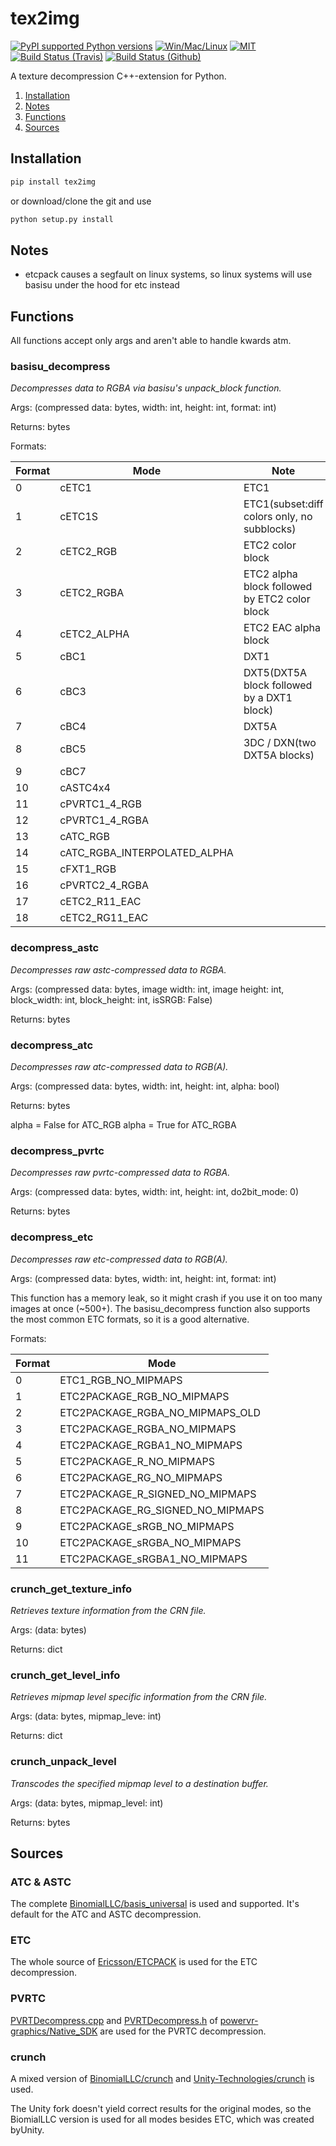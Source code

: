# tex2img

[![PyPI supported Python versions](https://img.shields.io/pypi/pyversions/UnityPy.svg)](https://pypi.python.org/pypi/tex2img)
[![Win/Mac/Linux](https://img.shields.io/badge/platform-windows%20%7C%20macos%20%7C%20linux-informational)]()
[![MIT](https://img.shields.io/pypi/l/UnityPy.svg)](https://github.com/K0lb3/tex2img/blob/master/LICENSE)
[![Build Status (Travis)](https://travis-ci.com/K0lb3/tex2img.svg?token=EyD3NSmbq8Jfyqgp2mmq&branch=master)](https://travis-ci.com/K0lb3/tex2img)
[![Build Status (Github)](https://github.com/K0lb3/tex2img/workflows/Test%20and%20Publish/badge.svg?branch=master)](https://github.com/K0lb3/tex2img/actions?query=workflow%3A%22Test+and+Publish%22)

A texture decompression C++-extension for Python.

1. [Installation](https://github.com/K0lb3/tex2img#installation)
2. [Notes](https://github.com/K0lb3/tex2img#notes)
3. [Functions](https://github.com/K0lb3/tex2img#functions)
4. [Sources](https://github.com/K0lb3/tex2img#sources)

## Installation

```cmd
pip install tex2img
```

or download/clone the git and use

```cmd
python setup.py install
```

## Notes

* etcpack causes a segfault on linux systems, so linux systems will use basisu under the hood for etc instead

## Functions

All functions accept only args and aren't able to handle kwards atm.

### basisu_decompress

*Decompresses data to RGBA via basisu's unpack_block function.*

Args: (compressed data: bytes, width: int, height: int, format: int)

Returns: bytes

Formats:

| Format |             Mode             |                     Note                      |
|--------|------------------------------|-----------------------------------------------|
|      0 | cETC1                        | ETC1                                          |
|      1 | cETC1S                       | ETC1(subset:diff colors only, no subblocks)   |
|      2 | cETC2_RGB                    | ETC2 color block                              |
|      3 | cETC2_RGBA                   | ETC2 alpha block followed by ETC2 color block |
|      4 | cETC2_ALPHA                  | ETC2 EAC alpha block                          |
|      5 | cBC1                         | DXT1                                          |
|      6 | cBC3                         | DXT5(DXT5A block followed by a DXT1 block)    |
|      7 | cBC4                         | DXT5A                                         |
|      8 | cBC5                         | 3DC / DXN(two DXT5A blocks)                   |
|      9 | cBC7                         |                                               |
|     10 | cASTC4x4                     |                                               |
|     11 | cPVRTC1_4_RGB                |                                               |
|     12 | cPVRTC1_4_RGBA               |                                               |
|     13 | cATC_RGB                     |                                               |
|     14 | cATC_RGBA_INTERPOLATED_ALPHA |                                               |
|     15 | cFXT1_RGB                    |                                               |
|     16 | cPVRTC2_4_RGBA               |                                               |
|     17 | cETC2_R11_EAC                |                                               |
|     18 | cETC2_RG11_EAC               |                                               |

### decompress_astc

*Decompresses raw astc-compressed data to RGBA.*

Args: (compressed data: bytes, image width: int, image height: int, block_width: int, block_height: int, isSRGB: False)

Returns: bytes

### decompress_atc

*Decompresses raw atc-compressed data to RGB(A).*

Args: (compressed data: bytes, width: int, height: int, alpha: bool)

Returns: bytes

alpha = False for ATC_RGB
alpha = True for ATC_RGBA

### decompress_pvrtc

*Decompresses raw pvrtc-compressed data to RGBA.*

Args: (compressed data: bytes, width: int, height: int, do2bit_mode: 0)

Returns: bytes

### decompress_etc

*Decompresses raw etc-compressed data to RGB(A).*

Args: (compressed data: bytes, width: int, height: int, format: int)

This function has a memory leak, so it might crash if you use it on too many images at once (~500+).
The basisu_decompress function also supports the most common ETC formats, so it is a good alternative.

Formats:

| Format |               Mode               |
|--------|----------------------------------|
|      0 | ETC1_RGB_NO_MIPMAPS              |
|      1 | ETC2PACKAGE_RGB_NO_MIPMAPS       |
|      2 | ETC2PACKAGE_RGBA_NO_MIPMAPS_OLD  |
|      3 | ETC2PACKAGE_RGBA_NO_MIPMAPS      |
|      4 | ETC2PACKAGE_RGBA1_NO_MIPMAPS     |
|      5 | ETC2PACKAGE_R_NO_MIPMAPS         |
|      6 | ETC2PACKAGE_RG_NO_MIPMAPS        |
|      7 | ETC2PACKAGE_R_SIGNED_NO_MIPMAPS  |
|      8 | ETC2PACKAGE_RG_SIGNED_NO_MIPMAPS |
|      9 | ETC2PACKAGE_sRGB_NO_MIPMAPS      |
|     10 | ETC2PACKAGE_sRGBA_NO_MIPMAPS     |
|     11 | ETC2PACKAGE_sRGBA1_NO_MIPMAPS    |

### crunch_get_texture_info

*Retrieves texture information from the CRN file.*

Args: (data: bytes)

Returns: dict

### crunch_get_level_info

*Retrieves mipmap level specific information from the CRN file.*

Args: (data: bytes, mipmap_leve: int)

Returns: dict

### crunch_unpack_level

*Transcodes the specified mipmap level to a destination buffer.*

Args: (data: bytes, mipmap_level: int)

Returns: bytes

## Sources

### ATC & ASTC

The complete [BinomialLLC/basis_universal](https://github.com/BinomialLLC/basis_universal/) is used and supported. It's default for the ATC and ASTC decompression.

### ETC

The whole source of [Ericsson/ETCPACK](https://github.com/Ericsson/ETCPACK) is used for the ETC decompression.

### PVRTC

[PVRTDecompress.cpp](https://github.com/powervr-graphics/Native_SDK/blob/master/framework/PVRCore/texture/PVRTDecompress.cpp) and [PVRTDecompress.h](https://github.com/powervr-graphics/Native_SDK/blob/master/framework/PVRCore/texture/PVRTDecompress.h) of
 [powervr-graphics/Native_SDK](https://github.com/powervr-graphics/Native_SDK/tree/master/framework/PVRCore/texture) are used for the PVRTC decompression.

### crunch

A mixed version of [BinomialLLC/crunch](https://github.com/BinomialLLC/crunch) and
[Unity-Technologies/crunch](https://github.com/Unity-Technologies/crunch) is used.

The Unity fork doesn't yield correct results for the original modes, so the BiomialLLC version is used for all modes besides ETC, which was created byUnity.
